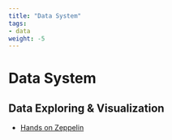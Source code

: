 ```yaml
---
title: "Data System"
tags:
- data
weight: -5
---
```




# Data System

## Data Exploring & Visualization

* [Hands on Zeppelin](notes/hands-on-zeppelin.md)